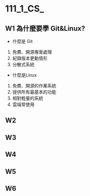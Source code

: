 # **111_1_CS_**
## W1 為什麼要學 Git&Linux?
+ 什麼是 Git
1. 免費、開源專案處理
2. 紀錄版本更動情形
3. 分散式系統
+ 什麼是Linux
1. 免費、開源的作業系統
2. 提供所有最基本的功能
3. 相對輕量的系統
4. 雲端常使用
## W2

## W3

## W4

## W5

## W6
